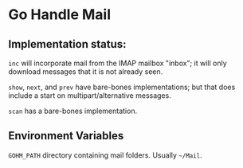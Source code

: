 # Go Handle Mail

## Implementation status:

`inc` will incorporate mail from the IMAP mailbox "inbox"; it
will only download messages that it is not already seen.

`show`, `next`, and `prev` have bare-bones implementations; but
that does include a start on multipart/alternative messages.

`scan` has a bare-bones implementation.

## Environment Variables

`GOHM_PATH` directory containing mail folders. Usually `~/Mail`.
